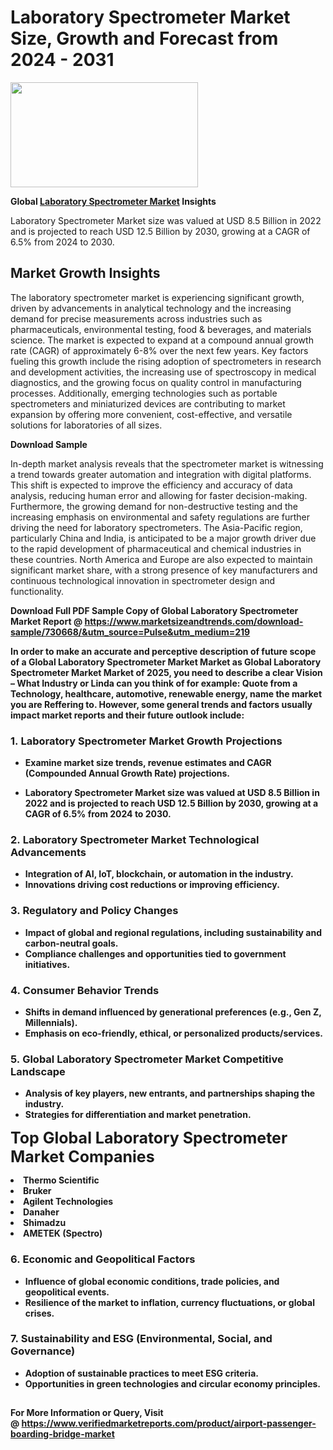 <H1>Laboratory Spectrometer Market Size, Growth and Forecast from 2024 - 2031</H1><img class="aligncenter size-medium wp-image-584254" src="https://thirdeyenews.in/wp-content/uploads/2024/09/Global-Market-Research-300x168.jpeg" alt="" width="300" height="168" /><p><strong>Global&nbsp;<a href="https://www.marketsizeandtrends.com/download-sample/730668/&amp;utm_source=Pulse&amp;utm_medium=219">Laboratory Spectrometer Market</a> Insights</strong></p><p>Laboratory Spectrometer Market size was valued at USD 8.5 Billion in 2022 and is projected to reach USD 12.5 Billion by 2030, growing at a CAGR of 6.5% from 2024 to 2030.</p><p><h2>Market Growth Insights</h2> <p>The laboratory spectrometer market is experiencing significant growth, driven by advancements in analytical technology and the increasing demand for precise measurements across industries such as pharmaceuticals, environmental testing, food & beverages, and materials science. The market is expected to expand at a compound annual growth rate (CAGR) of approximately 6-8% over the next few years. Key factors fueling this growth include the rising adoption of spectrometers in research and development activities, the increasing use of spectroscopy in medical diagnostics, and the growing focus on quality control in manufacturing processes. Additionally, emerging technologies such as portable spectrometers and miniaturized devices are contributing to market expansion by offering more convenient, cost-effective, and versatile solutions for laboratories of all sizes.</p> <p><strong>Download Sample</strong></p> <p>In-depth market analysis reveals that the spectrometer market is witnessing a trend towards greater automation and integration with digital platforms. This shift is expected to improve the efficiency and accuracy of data analysis, reducing human error and allowing for faster decision-making. Furthermore, the growing demand for non-destructive testing and the increasing emphasis on environmental and safety regulations are further driving the need for laboratory spectrometers. The Asia-Pacific region, particularly China and India, is anticipated to be a major growth driver due to the rapid development of pharmaceutical and chemical industries in these countries. North America and Europe are also expected to maintain significant market share, with a strong presence of key manufacturers and continuous technological innovation in spectrometer design and functionality.</p> <p><strong></p><p><span class=""><strong>Download Full PDF Sample Copy of Global Laboratory Spectrometer Market Report</strong> @ <a href="https://www.marketsizeandtrends.com/download-sample/730668/&amp;utm_source=Pulse&amp;utm_medium=219" target="_blank">https://www.marketsizeandtrends.com/download-sample/730668/&amp;utm_source=Pulse&amp;utm_medium=219</a></span></p><p>In order to make an accurate and perceptive description of future scope of a Global&nbsp;Laboratory Spectrometer Market Market as Global&nbsp;Laboratory Spectrometer Market Market of 2025, you need to describe a clear Vision &ndash; What Industry or Linda can you think of for example: Quote from a Technology, healthcare, automotive, renewable energy, name the market you are Reffering to. However, some general trends and factors usually impact market reports and their future outlook include:</p><h3>1.&nbsp;<strong>Laboratory Spectrometer Market Growth Projections</strong></h3><ul><li>Examine market size trends, revenue estimates and CAGR (Compounded Annual Growth Rate) projections.</li><li><p>Laboratory Spectrometer Market size was valued at USD 8.5 Billion in 2022 and is projected to reach USD 12.5 Billion by 2030, growing at a CAGR of 6.5% from 2024 to 2030.</p></li></ul><h3>2.&nbsp;<strong>Laboratory Spectrometer Market Technological Advancements</strong></h3><ul><li>Integration of AI, IoT, blockchain, or automation in the industry.</li><li>Innovations driving cost reductions or improving efficiency.</li></ul><h3>3.&nbsp;<strong>Regulatory and Policy Changes</strong></h3><ul><li>Impact of global and regional regulations, including sustainability and carbon-neutral goals.</li><li>Compliance challenges and opportunities tied to government initiatives.</li></ul><h3>4.&nbsp;<strong>Consumer Behavior Trends</strong></h3><ul><li>Shifts in demand influenced by generational preferences (e.g., Gen Z, Millennials).</li><li>Emphasis on eco-friendly, ethical, or personalized products/services.</li></ul><h3>5.&nbsp;<strong>Global Laboratory Spectrometer Market Competitive Landscape</strong></h3><ul><li>Analysis of key players, new entrants, and partnerships shaping the industry.</li><li>Strategies for differentiation and market penetration.</li></ul><p data-pm-slice="1 1 []"><span style="color: inherit; font-family: inherit; font-size: 25px;">Top Global Laboratory Spectrometer Market Companies</span></p><div class="" data-test-id=""><p><li>Thermo Scientific</li><li> Bruker</li><li> Agilent Technologies</li><li> Danaher</li><li> Shimadzu</li><li> AMETEK (Spectro)</li></p></div><h3>6.&nbsp;<strong>Economic and Geopolitical Factors</strong></h3><ul><li>Influence of global economic conditions, trade policies, and geopolitical events.</li><li>Resilience of the market to inflation, currency fluctuations, or global crises.</li></ul><h3>7.&nbsp;<strong>Sustainability and ESG (Environmental, Social, and Governance)</strong></h3><ul><li>Adoption of sustainable practices to meet ESG criteria.</li><li>Opportunities in green technologies and circular economy principles.</li></ul><h2><strong style="font-size: 14px;">For More Information or Query, Visit @&nbsp;</strong><a style="background-color: #ffffff; font-size: 14px;" href="https://www.marketsizeandtrends.com/report/laboratory-spectrometer-market/" target="_blank">https://www.verifiedmarketreports.com/product/airport-passenger-boarding-bridge-market</a></h2>

